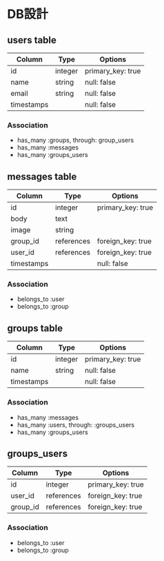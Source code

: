 # DB設計

## users table

|Column|Type|Options|
|------|----|-------|
|id|integer|primary_key: true|
|name|string|null: false|
|email|string|null: false|unique: true|
|timestamps|  |null: false|

### Association

  - has_many :groups, through: group_users <br>
  - has_many :messages <br>
  - has_many :groups_users



## messages table
|Column|Type|Options|
|------|----|-------|
|id|integer|primary_key: true|
|body|text|   |
|image|string|  |
|group_id|references| foreign_key: true|
|user_id|references| foreign_key: true|
|timestamps|  |null: false|

### Association

   - belongs_to :user <br>
   - belongs_to :group



## groups table
|Column|Type|Options|
|------|----|-------|
|id|integer|primary_key: true|
|name|string|null: false|
|timestamps|   |null: false|

### Association

   - has_many :messages <br>
   - has_many :users, through: :groups_users <br>
   - has_many :groups_users
   
   
   
## groups_users
|Column|Type|Options|
|------|----|-------|
|id|integer|primary_key: true|
|user_id|references|foreign_key: true|
|group_id|references|foreign_key: true|

### Association
   - belongs_to :user <br>
   - belongs_to :group
